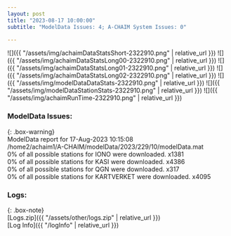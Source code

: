 ```yaml
---
layout: post
title: "2023-08-17 10:00:00"
subtitle: "ModelData Issues: 4; A-CHAIM System Issues: 0"

---
```


![]({{ "/assets/img/achaimDataStatsShort-2322910.png" | relative_url }})
![]({{ "/assets/img/achaimDataStatsLong00-2322910.png" | relative_url }})
![]({{ "/assets/img/achaimDataStatsLong01-2322910.png" | relative_url }})
![]({{ "/assets/img/achaimDataStatsLong02-2322910.png" | relative_url }})
![]({{ "/assets/img/modelDataDataStats-2322910.png" | relative_url }})
![]({{ "/assets/img/modelDataStationStats-2322910.png" | relative_url }})
![]({{ "/assets/img/achaimRunTime-2322910.png" | relative_url }})


### ModelData Issues:  
  
{: .box-warning}  
 ModelData report for 17-Aug-2023 10:15:08   
 /home2/achaim1/A-CHAIM/modelData/2023/229/10/modelData.mat   
 0% of all possible stations for IONO were downloaded. x1381   
 0% of all possible stations for KASI were downloaded. x4386   
 0% of all possible stations for QGN were downloaded. x317   
 0% of all possible stations for KARTVERKET were downloaded. x4095   
  


### Logs:  
  
{: .box-note}  
[Logs.zip]({{ "/assets/other/logs.zip" | relative_url }})  
[Log Info]({{ "/logInfo" | relative_url }})  
